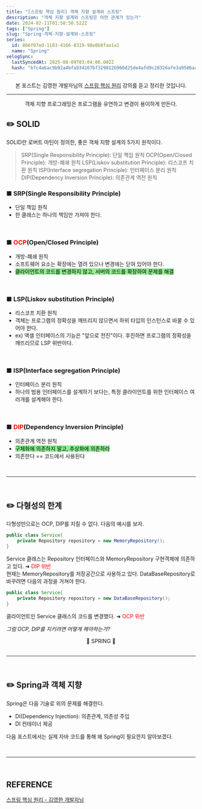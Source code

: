 ```yaml
---
title: "[스프링 핵심 원리] 객체 지향 설계와 스프링"
description: "객체 지향 설계와 스프링은 어떤 관계가 있는가"
date: 2024-02-11T01:58:50.522Z
tags: ["Spring"]
slug: "Spring-객체-지향-설계와-스프링"
series:
  id: 866f07ed-1183-4166-8319-98e0b8faa1a1
  name: "Spring"
velogSync:
  lastSyncedAt: 2025-08-09T03:04:06.002Z
  hash: "bfc4a6ac9b92a4bfa934167bf329012b960d25de4afd9c28326afe3a9586aa09"
---
```


<center>본 포스트는 김영한 개발자님의 <a href = "https://www.inflearn.com/course/%EC%8A%A4%ED%94%84%EB%A7%81-%ED%95%B5%EC%8B%AC-%EC%9B%90%EB%A6%AC-%EA%B8%B0%EB%B3%B8%ED%8E%B8/dashboard">스프링 핵심 원리</a> 강의를 듣고 정리한 것입니다.  </center>


---
<center>객체 지향 프로그래밍은 프로그램을 유연하고 변경이 용이하게 만든다.</center>


## ✏️ SOLID
SOLID란 로버트 마틴이 정의한, 좋은 객체 지향 설계의 5가지 원칙이다.

>SRP(Single Responsibility Principle): 단일 책임 원칙
OCP(Open/Closed Principle): 개방-폐쇄 원칙
LSP(Liskov substitution Principle): 리스코프 치환 원칙
ISP(Interface segregation Principle): 인터페이스 분리 원칙
DIP(Dependency Inversion Principle): 의존관계 역전 원칙


### ■ SRP(Single Responsibility Principle)
- 단일 책임 원칙
- 한 클래스는 하나의 책임만 가져야 한다.

<br>

### ■ <span style = "color:red">OCP</span>(Open/Closed Principle)
- 개방-폐쇄 원칙
- 소프트웨어 요소는 확장에는 열려 있으나 변경에는 닫혀 있어야 한다.
- <span style = "background-color:lightgreen; color: black">클라이언트의 코드를 변경하지 않고, 서버의 코드를 확장하여 문제를 해결</span>


<br>

### ■ LSP(Liskov substitution Principle)
- 리스코프 치환 원칙
- 객체는 프로그램의 정확성을 깨뜨리지 않으면서 하위 타입의 인스턴스로 바꿀 수 있어야 한다.
- ex) 액셀 인터페이스의 기능은 "앞으로 전진"이다. 후진하면 프로그램의 정확성을 깨뜨리므로 LSP 위반이다.

<br>

### ■ ISP(Interface segregation Principle)
- 인터페이스 분리 원칙
- 하나의 범용 인터페이스를 설계하기 보다는, 특정 클라이언트를 위한 인터페이스 여러개를 설계해야 한다.

<br>

### ■ <span style = "color:red">DIP</span>(Dependency Inversion Principle)
- 의존관계 역전 원칙
- <span style = "background-color:lightgreen; color: black">구체화에 의존하지 말고, 추상화에 의존하라</span>
- 의존한다 == 코드에서 사용된다

<br>

---

<br>

## ✏️ 다형성의 한계

다형성만으로는 OCP, DIP를 지킬 수 없다.
다음의 예시를 보자.
<br>
```java
public class Service{
	private Repository repository = new MemoryRepository();
}
```
Service 클래스는 Repository 인터페이스와 MemoryRepository 구현객체에 의존하고 있다. ➜ <span style = "color:red">DIP 위반</span>
<br>
현재는 MemoryRepository를 저장공간으로 사용하고 있다. DataBaseRepository로 바꾸려면 다음의 과정을 거쳐야 한다.
```java
public class Service{
	private Repository repository = new DataBaseRepository();
}
```
클라이언트인 Service 클래스의 코드를 변경했다. ➜ <span style = "color:red">OCP 위반</span>
<br>

_그럼 OCP, DIP를 지키려면 어떻게 해야하는가?_
<center>🌱 SPRING 🌱</center>

<br>

---

<br>

## ✏️ Spring과 객체 지향
Spring은 다음 기술로 위의 문제를 해결한다.
- DI(Dependency Injection): 의존관계, 의존성 주입
- DI 컨테이너 제공

다음 포스트에서는 실제 자바 코드를 통해 왜 Spring이 필요한지 알아보겠다.

<br>

---

<br>

## REFERENCE
<a href = "https://www.inflearn.com/course/%EC%8A%A4%ED%94%84%EB%A7%81-%ED%95%B5%EC%8B%AC-%EC%9B%90%EB%A6%AC-%EA%B8%B0%EB%B3%B8%ED%8E%B8/dashboard">스프링 핵심 원리 - 김영한 개발자님</a>

